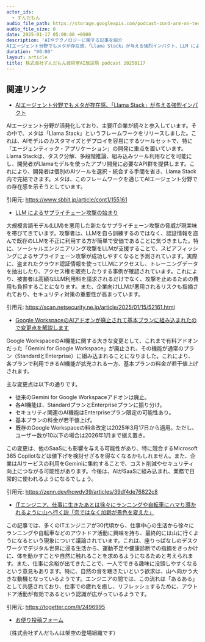 ```yaml
---
actor_ids:
  - ずんだもん
audio_file_path: https://storage.googleapis.com/podcast-zund-arm-on-tech/audio/株式会社ずんだもん技術室AI放送局_podcast_20250117.mp3
audio_file_size: 0
date: 2025-01-17 05:00:00 +0900
description: 'AIやテクノロジーに関する記事を紹介  
AIエージェント分野でもメタが存在感、「Llama Stack」が与える強烈インパクト、LLM によるサプライチェーン攻撃の始まり、Google WorkspaceのAIアドオンが廃止されて基本プランに組み込まれたので変更点を解説します、ITエンジニア、仕事に生きたあとは徐々にランニングや自転車にハマり導かれるように山へ行く説「恋ではなく加齢が景色を変えた」'
duration: "00:00"
layout: article
title: 株式会社ずんだもん技術室AI放送局 podcast 20250117
---
```


## 関連リンク


- [AIエージェント分野でもメタが存在感、「Llama Stack」が与える強烈インパクト](https://www.sbbit.jp/article/cont1/155161)  


AIエージェント分野が活発化しており、主要IT企業が続々と参入しています。その中で、メタは「Llama Stack」というフレームワークをリリースしました。これは、AIモデルのカスタマイズとデプロイを容易にするツールセットで、特に「エージェンティック・アプリケーション」の開発に重点を置いています。Llama Stackは、タスク分解、多段階推論、組み込みツール利用などを可能にし、開発者がLlamaモデルを使ったアプリ開発に必要なAPI群を提供します。これにより、開発者は個別のAIツールを選択・統合する手間を省き、Llama Stack内で完結できます。メタは、このフレームワークを通じてAIエージェント分野での存在感を示そうとしています。


引用元: https://www.sbbit.jp/article/cont1/155161


- [LLM によるサプライチェーン攻撃の始まり](https://scan.netsecurity.ne.jp/article/2025/01/15/52161.html)  


大規模言語モデル(LLM)を悪用した新たなサプライチェーン攻撃の脅威が現実味を帯びてきています。攻撃者は、LLMを自ら訓練するのではなく、認証情報を盗んで既存のLLMを不正に利用する方が簡単で安価であることに気づきました。特に、ソーシャルエンジニアリング攻撃をLLMが支援することで、スピアフィッシングによるサプライチェーン攻撃が成功しやすくなると予測されています。実際に、盗まれたクラウド認証情報を使ってLLMにアクセスし、トレーニングデータを抽出したり、アクセス権を販売したりする事例が確認されています。これにより、被害者は高額なLLM利用料を請求されるだけでなく、攻撃を止めるための費用も負担することになります。また、企業向けLLMが悪用されるリスクも指摘されており、セキュリティ対策の重要性が高まっています。


引用元: https://scan.netsecurity.ne.jp/article/2025/01/15/52161.html


- [Google WorkspaceのAIアドオンが廃止されて基本プランに組み込まれたので変更点を解説します](https://zenn.dev/howdy39/articles/39df4de76822c8)  


Google WorkspaceのAI機能に関する大きな変更として、これまで有料アドオンだった「Gemini for Google Workspace」が廃止され、その機能が通常のプラン（StandardとEnterprise）に組み込まれることになりました。これにより、各プランで利用できるAI機能が拡充される一方、基本プランの料金が若干値上げされます。

主な変更点は以下の通りです。
- 従来のGemini for Google Workspaceアドオンは廃止。
- 各AI機能は、StandardプランとEnterpriseプランに振り分け。
- セキュリティ関連のAI機能はEnterpriseプラン限定の可能性あり。
- 基本プランの料金が若干値上げ。
- 既存のGoogle Workspaceの料金改定は2025年3月17日から適用。ただし、ユーザー数が10以下の場合は2026年1月まで据え置き。

この変更は、他のSaaSにも影響を与える可能性があり、特に競合するMicrosoft 365 Copilotなどは値下げを検討せざるを得なくなるかもしれません。また、企業はAIサービスの利用をGeminiに集約することで、コスト削減やセキュリティ向上につながる可能性があります。今後は、AIがSaaSに組み込まれ、業務で日常的に使われるようになるでしょう。


引用元: https://zenn.dev/howdy39/articles/39df4de76822c8


- [ITエンジニア、仕事に生きたあとは徐々にランニングや自転車にハマり導かれるように山へ行く説「恋ではなく加齢が景色を変えた」](https://togetter.com/li/2496995)  


この記事では、多くのITエンジニアが30代頃から、仕事中心の生活から徐々にランニングや自転車などのアウトドア活動に興味を持ち、最終的には山に行くようになるという現象について議論されています。これは、座りっぱなしのデスクワークでデジタル世界に浸る生活から、運動不足や健康診断での指摘をきっかけに、体を動かすことや自然に触れることを求めるようになるためと考えられます。また、仕事に余裕が出てきたことで、一人でできる趣味に没頭しやすくなるという意見もあります。特に、自然の音を聴きたいという欲求は、山へ向かう大きな動機となっているようです。エンジニアの間では、この流れは「あるある」として共感されており、仕事での疲れを癒し、リフレッシュするために、アウトドア活動が有効であるという認識が広がっているようです。


引用元: https://togetter.com/li/2496995



- [お便り投稿フォーム](https://forms.gle/ffg4JTfqdiqK62qf9)

（株式会社ずんだもんは架空の登場組織です）
